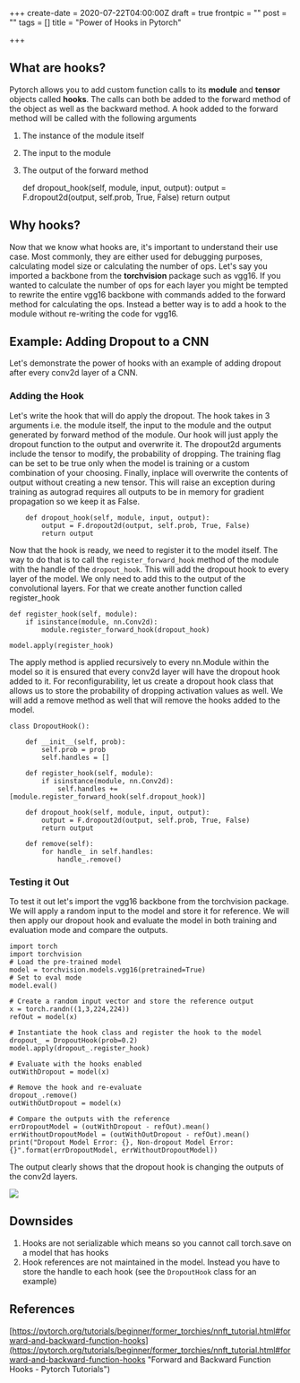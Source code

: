 +++
create-date = 2020-07-22T04:00:00Z
draft = true
frontpic = ""
post = ""
tags = []
title = "Power of Hooks in Pytorch"

+++
## What are hooks?

Pytorch allows you to add custom function calls to its **module** and **tensor** objects called **hooks**. The calls can both be added to the forward method of the object as well as the backward method. A hook added to the forward method will be called with the following arguments

1. The instance of the module itself
2. The input to the module
3. The output of the forward method

    def dropout_hook(self, module, input, output):
    	output = F.dropout2d(output, self.prob, True, False)
    	return output

## Why hooks?

Now that we know what hooks are, it's important to understand their use case. Most commonly, they are either used for debugging purposes, calculating model size or calculating the number of ops. Let's say you imported a backbone from the **torchvision** package such as vgg16. If you wanted to calculate the number of ops for each layer you might be tempted to rewrite the entire vgg16 backbone with commands added to the forward method for calculating the ops. Instead a better way is to add a hook to the module without re-writing the code for vgg16.

## Example: Adding Dropout to a CNN

Let's demonstrate the power of hooks with an example of adding dropout after every conv2d layer of a CNN.

### Adding the Hook

Let's write the hook that will do apply the dropout. The hook takes in 3 arguments i.e. the module itself, the input to the module and the output generated by forward method of the module. Our hook will just apply the dropout function to the output and overwrite it. The dropout2d arguments include the tensor to modify, the probability of dropping. The training flag can be set to be true only when the model is training or a custom combination of your choosing. Finally, inplace will overwrite the contents of output without creating a new tensor. This will raise an exception during training as autograd requires all outputs to be in memory for gradient propagation so we keep it as False.

        def dropout_hook(self, module, input, output):
            output = F.dropout2d(output, self.prob, True, False)
            return output

Now that the hook is ready, we need to register it to the model itself. The way to do that is to call the `register_forward_hook` method of the module with the handle of the `dropout_hook`. This will add the dropout hook to every layer of the model. We only need to add this to the output of the convolutional layers. For that we create another function called register_hook

    def register_hook(self, module):
    	if isinstance(module, nn.Conv2d):
        	module.register_forward_hook(dropout_hook)
    
    model.apply(register_hook)

The apply method is applied recursively to every nn.Module within the model so it is ensured that every conv2d layer will have the dropout hook added to it. For reconfigurability, let us create a dropout hook class that allows us to store the probability of dropping activation values as well. We will add a remove method as well that will remove the hooks added to the model.

    class DropoutHook():
    
        def __init__(self, prob):
            self.prob = prob
            self.handles = []
    
        def register_hook(self, module):
            if isinstance(module, nn.Conv2d):
                self.handles += [module.register_forward_hook(self.dropout_hook)]
    
        def dropout_hook(self, module, input, output):
            output = F.dropout2d(output, self.prob, True, False)
            return output
    
        def remove(self):
            for handle_ in self.handles:
                handle_.remove()

### Testing it Out

To test it out let's import the vgg16 backbone from the torchvision package. We will apply a random input to the model and store it for reference. We will then apply our dropout hook and evaluate the model in both training and evaluation mode and compare the outputs.

    import torch
    import torchvision
    # Load the pre-trained model
    model = torchvision.models.vgg16(pretrained=True)
    # Set to eval mode
    model.eval()
    
    # Create a random input vector and store the reference output
    x = torch.randn((1,3,224,224))
    refOut = model(x)
    
    # Instantiate the hook class and register the hook to the model
    dropout_ = DropoutHook(prob=0.2)
    model.apply(dropout_.register_hook)
    
    # Evaluate with the hooks enabled
    outWithDropout = model(x)
    
    # Remove the hook and re-evaluate
    dropout_.remove()
    outWithOutDropout = model(x)
    
    # Compare the outputs with the reference
    errDropoutModel = (outWithDropout - refOut).mean()
    errWithoutDropoutModel = (outWithOutDropout - refOut).mean()
    print("Dropout Model Error: {}, Non-dropout Model Error: {}".format(errDropoutModel, errWithoutDropoutModel))

The output clearly shows that the dropout hook is changing the outputs of the conv2d layers.

![](/uploads/dropout_result.PNG)

## Downsides

1. Hooks are not serializable which means so you cannot call torch.save on a model that has hooks
2. Hook references are not maintained in the model. Instead you have to store the handle to each hook (see the `DropoutHook` class for an example)

## References

[https://pytorch.org/tutorials/beginner/former_torchies/nnft_tutorial.html#forward-and-backward-function-hooks](https://pytorch.org/tutorials/beginner/former_torchies/nnft_tutorial.html#forward-and-backward-function-hooks "Forward and Backward Function Hooks - Pytorch Tutorials")